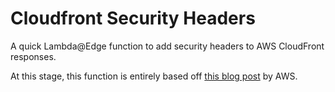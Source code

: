 # Cloudfront Security Headers

A quick Lambda@Edge function to add security headers to AWS CloudFront responses.

At this stage, this function is entirely based off [this blog post](https://aws.amazon.com/blogs/networking-and-content-delivery/adding-http-security-headers-using-lambdaedge-and-amazon-cloudfront/) by AWS.
